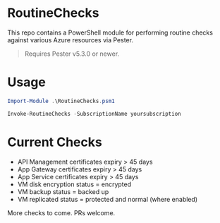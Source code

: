# RoutineChecks

This repo contains a PowerShell module for performing routine checks against various Azure resources via Pester.

> Requires Pester v5.3.0 or newer.

# Usage

```Powershell
Import-Module .\RoutineChecks.psm1

Invoke-RoutineChecks -SubscriptionName yoursubscription
```

# Current Checks

- API Management certificates expiry > 45 days
- App Gateway certificates expiry > 45 days
- App Service certificates expiry > 45 days
- VM disk encryption status = encrypted
- VM backup status = backed up
- VM replicated status = protected and normal (where enabled)

More checks to come. PRs welcome.